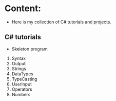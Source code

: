 # Content:

* Here is my collection of C# tutorials and projects.

## C# tutorials

* Skeleton program
1. Syntax
2. Output
3. Strings
4. DataTypes
5. TypeCasting
6. UserInput
7. Operators
8. Numbers

